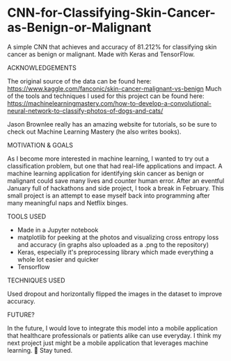 # CNN-for-Classifying-Skin-Cancer-as-Benign-or-Malignant
A simple CNN that achieves and accuracy of 81.212% for classifying skin cancer as benign or malignant. Made with Keras and TensorFlow. 

ACKNOWLEDGEMENTS

The original source of the data can be found here: https://www.kaggle.com/fanconic/skin-cancer-malignant-vs-benign
Much of the tools and techniques I used for this project can be found here: https://machinelearningmastery.com/how-to-develop-a-convolutional-neural-network-to-classify-photos-of-dogs-and-cats/

Jason Brownlee really has an amazing website for tutorials, so be sure to check out Machine Learning Mastery (he also writes books).

MOTIVATION & GOALS

As I become more interested in machine learning, I wanted to try out a classification problem, but one that had real-life applications and impact. A machine learning application for identifying skin cancer as benign or malignant could save many lives and counter human error. After an eventful January full of hackathons and side project, I took a break in February. This small project is an attempt to ease myself back into programming after many meaningful naps and Netflix binges. 

TOOLS USED

* Made in a Jupyter notebook
* matplotlib for peeking at the photos and visualizing cross entropy loss and accuracy (in graphs also uploaded as a .png to the repository)
* Keras, especially it's preprocessing library which made everything a whole lot easier and quicker
* Tensorflow

TECHNIQUES USED

Used dropout and horizontally flipped the images in the dataset to improve accuracy.


FUTURE?

In the future, I would love to integrate this model into a mobile application that healthcare professionals or patients alike can use everyday. I think my next project just might be a mobile application that leverages machine learning. 🤔 Stay tuned.
